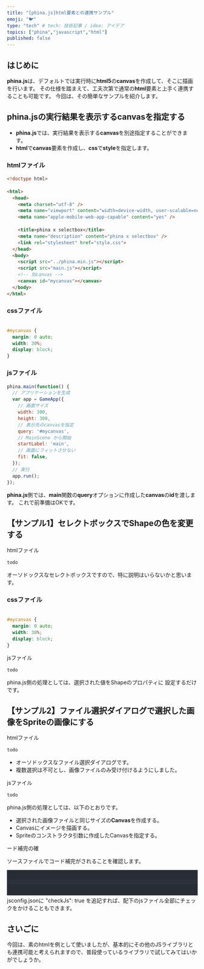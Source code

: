 ```yaml
---
title: "[phina.js]html要素との連携サンプル"
emoji: "🐦"
type: "tech" # tech: 技術記事 / idea: アイデア
topics: ["phina","javascript","html"]
published: false
---
```


## はじめに

**phina.js**は、デフォルトでは実行時に**html5**の**canvas**を作成して、そこに描画を行います。
その仕様を踏まえて、工夫次第で通常の**html**要素と上手く連携することも可能です。
今回は、その簡単なサンプルを紹介します。

## phina.jsの実行結果を表示するcanvasを指定する

* **phina.js**では、実行結果を表示する**canvas**を別途指定することができます。
* **html**で**canvas**要素を作成し、**css**で**style**を指定します。

### htmlファイル

```html
<!doctype html>
 
<html>
  <head>
    <meta charset="utf-8" />
    <meta name="viewport" content="width=device-width, user-scalable=no" />
    <meta name="apple-mobile-web-app-capable" content="yes" />
    
    <title>phina x selectbox</title>
    <meta name="description" content="phina x selectbox" />
    <link rel="stylesheet" href="style.css">
  </head>
  <body>
    <script src="../phina.min.js"></script>
    <script src="main.js"></script>
    <!-- 別canvas -->
    <canvas id="mycanvas"></canvas>
  </body>
</html>
```

### cssファイル

```css

#mycanvas {
  margin: 0 auto;
  width: 30%;
  display: block;
}
```

### jsファイル

```js
phina.main(function() {
  // アプリケーションを生成
  var app = GameApp({
    // 画面サイズ
    width: 300,
    height: 300,
    // 表示先のcanvasを指定
    query: '#mycanvas',
    // MainScene から開始
    startLabel: 'main',
    // 画面にフィットさせない
    fit: false,
  });
  // 実行
  app.run();
});
```

**phina.js**側では、**main**関数の**query**オプションに作成した**canvas**の**id**を渡します。
これで前準備はOKです。

## 【サンプル1】セレクトボックスでShapeの色を変更する

htmlファイル
```html
todo
```

オーソドックスなセレクトボックスですので、特に説明はいらないかと思います。

### cssファイル

```css

#mycanvas {
  margin: 0 auto;
  width: 30%;
  display: block;
}
```

jsファイル
```js
todo
```

phina.js側の処理としては、選択された値をShapeのプロパティに
設定するだけです。

## 【サンプル2】ファイル選択ダイアログで選択した画像をSpriteの画像にする

htmlファイル
```html
todo
```

* オーソドックスなファイル選択ダイアログです。
* 複数選択は不可とし、画像ファイルのみ受け付けるようにしました。

jsファイル
```js
todo
```

phina.js側の処理としては、以下のとおりです。
* 選択された画像ファイルと同じサイズの**Canvas**を作成する。
* Canvasにイメージを描画する。
* Spriteのコンストラクタ引数に作成したCanvasを指定する。

ード補完の確

ソースファイルでコード補完がされることを確認します。

![code-hint.gif](/images/code-hint.gif)
jsconfig.jsonに "checkJs": true を追記すれば、配下のjsファイル全部にチェックをかけることもできます。

## さいごに

今回は、素のhtmlを例として使いましたが、基本的にその他のJSライブラリとも連携可能と考えられますので、普段使っているライブラリで試してみてはいかがでしょうか。
